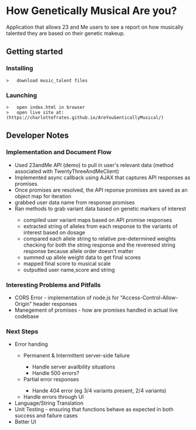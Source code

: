 <h1>How Genetically Musical Are you?</h1>
<p>Application that allows 23 and Me users to see a report on how musically talented they are based on their genetic makeup.</p>

## Getting started
### Installing
```
>   download music_talent files

```
### Launching
```
>   open index.html in browser
>   open live site at: (https://charlottefrates.github.io/AreYouGenticallyMusical/)

```
<h2>Developer Notes</h2>

<h3>Implementation and Document Flow</h3>

<ul>
  <li> Used 23andMe API (demo) to pull in user's relevant data (method associated with TwentyThreeAndMeClient)</li>
  <li> Implemented async callback using AJAX that captures API responses as promises.</li>
  <li> Once promises are resolved, the API reponse promises are saved as an object map for iteration</li>
  <li> grabbed user data name from response promises</li>
  <li> Ran methods to grab variant data based on genetic markers of interest </li>
    <ul>
        <li> compiled user variant maps based on API promise responses</li>
        <li> extracted string of alleles from each response to the variants of interest based on dosage</li>
        <li> compared each allele string to relative pre-determined weights checking for both the string response and the reveresed string response because allele order doesn't matter</li>
        <li> summed up allele weight data to get final scores</li>
        <li> mapped final score to musical scale</li>
        <li> outputted user name,score and string</li>
    </ul>
</ul>

<h3>Interesting Problems and Pitfalls</h3>

<ul>
  <li> CORS Error - implementation of node.js for "Access-Control-Allow-Origin" header responses</li>
  <li> Manegement of promises - how are promises handled in actual live codebase</li>
</ul>

<h3>Next Steps</h3>

<ul>
    <li> Error handing</li>
        <ul>
            <li> Permanent & Intermittent server-side failure </li>
                <ul>
                    <li> Handle server availbility situations </li>
                    <li> Handle 500 errors?</li>
                </ul>
            <li> Partial error responses </li>
                <ul>
                    <li> Hande 404 error (eg 3/4 variants present, 2/4 variants)</li>
                </ul>
            <li> Handle errors through UI </li>
        </ul>
    <li> Language/String Translation </li>
    <li> Unit Testing - ensuring that functions behave as expected in both success and failure cases</li>
    <li> Better UI </li>
</ul>